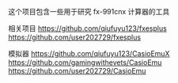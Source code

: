 这个项目包含一些用于研究 fx-991cnx 计算器的工具

相关项目
https://github.com/qiufuyu123/fxesplus
https://github.com/user202729/fxesplus

模拟器
https://github.com/qiufuyu123/CasioEmuX
https://github.com/gamingwithevets/CasioEmu
https://github.com/user202729/CasioEmu
